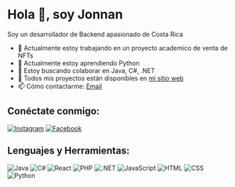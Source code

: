 # Hola 👋, soy Jonnan

Soy un desarrollador de Backend apasionado de Costa Rica

- 🔭 Actualmente estoy trabajando en un proyecto academico de venta de NFTs
- 🌱 Actualmente estoy aprendiendo Python
- 👯 Estoy buscando colaborar en Java, C#, .NET
- 💼 Todos mis proyectos están disponibles en [mi sitio web](https://github.com/pais712?tab=repositories)
- 📫 Cómo contactarme: [Email](mailto:jonnanpais90@gmail.com)

## Conéctate conmigo:
[![Instagram](https://img.shields.io/badge/-Instagram-E4405F?style=flat-square&logo=instagram&logoColor=white)](https://www.instagram.com/pais_712/)
[![Facebook](https://img.shields.io/badge/-Facebook-1877F2?style=flat-square&logo=facebook&logoColor=white)](https://www.facebook.com/JonnanPaís/)

## Lenguajes y Herramientas:
![Java](https://img.shields.io/badge/-Java-007396?style=flat-square&logo=java&logoColor=white)
![C#](https://img.shields.io/badge/-C%23-239120?style=flat-square&logo=c-sharp&logoColor=white)
![React](https://img.shields.io/badge/-React-61DAFB?style=flat-square&logo=react&logoColor=white)
![PHP](https://img.shields.io/badge/-PHP-777BB4?style=flat-square&logo=php&logoColor=white)
![.NET](https://img.shields.io/badge/-.NET-512BD4?style=flat-square&logo=.net&logoColor=white)
![JavaScript](https://img.shields.io/badge/-JavaScript-F7DF1E?style=flat-square&logo=javascript&logoColor=black)
![HTML](https://img.shields.io/badge/-HTML-E34F26?style=flat-square&logo=html5&logoColor=white)
![CSS](https://img.shields.io/badge/-CSS-1572B6?style=flat-square&logo=css3&logoColor=white)
![Python](https://img.shields.io/badge/-Python-3776AB?style=flat-square&logo=python&logoColor=white)

<!-- Puedes agregar más iconos de lenguajes y herramientas de acuerdo a tus habilidades -->


